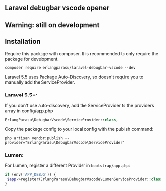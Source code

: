## Laravel debugbar vscode opener

## Warning: still on development

## Installation

Require this package with composer. It is recommended to only require the package for development.

```shell
composer require erlangparasu/laravel-debugbar-vscode --dev
```

Laravel 5.5 uses Package Auto-Discovery, so doesn't require you to manually add the ServiceProvider.

### Laravel 5.5+:

If you don't use auto-discovery, add the ServiceProvider to the providers array in config/app.php

```php
ErlangParasu\DebugbarVscode\ServiceProvider::class,
```

Copy the package config to your local config with the publish command:

```shell
php artisan vendor:publish --provider="ErlangParasu\DebugbarVscode\ServiceProvider"
```

### Lumen:

For Lumen, register a different Provider in `bootstrap/app.php`:

```php
if (env('APP_DEBUG')) {
 $app->register(ErlangParasu\DebugbarVscode\LumenServiceProvider::class);
}
```
